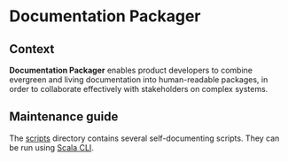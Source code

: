 # Documentation Packager

## Context

**Documentation Packager** enables product developers to combine evergreen and living documentation into human-readable packages, in order to collaborate effectively with stakeholders on complex systems.

## Maintenance guide

The [scripts](scripts/) directory contains several self-documenting scripts. They can be run using [Scala CLI](https://scala-cli.virtuslab.org).
